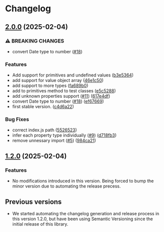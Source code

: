 # Changelog

## [2.0.0](https://github.com/CodelyTV/typescript-primitives-type/compare/v1.2.0...v2.0.0) (2025-02-04)


### ⚠ BREAKING CHANGES

* convert Date type to number ([#18](https://github.com/CodelyTV/typescript-primitives-type/issues/18))

### Features

* Add support for primitives and undefined values ([b3e5364](https://github.com/CodelyTV/typescript-primitives-type/commit/b3e5364661961040fd6400ef33784c99727c1a50))
* add support for value object array ([46e1c50](https://github.com/CodelyTV/typescript-primitives-type/commit/46e1c50dd38ce981c26f701185e4c6c84a4590c9))
* add support to more types ([fa689b0](https://github.com/CodelyTV/typescript-primitives-type/commit/fa689b0846e3fbbbc8ea99d9d2a09d09f5279443))
* add to primitives method to test classes ([e5c5288](https://github.com/CodelyTV/typescript-primitives-type/commit/e5c52884a942b9ff616b68c83ef94d561883cc33))
* add unknown properties support ([#11](https://github.com/CodelyTV/typescript-primitives-type/issues/11)) ([617e4df](https://github.com/CodelyTV/typescript-primitives-type/commit/617e4df3a019875fe9f81b0f640eb011a779e827))
* convert Date type to number ([#18](https://github.com/CodelyTV/typescript-primitives-type/issues/18)) ([ef67669](https://github.com/CodelyTV/typescript-primitives-type/commit/ef676692907caaad9d5d4a16d8acae188fa64550))
* first stable version. ([c4d6a22](https://github.com/CodelyTV/typescript-primitives-type/commit/c4d6a22f8fe6240a193e0d86a5e276e75d43b3a0))


### Bug Fixes

* correct index.js path ([5526523](https://github.com/CodelyTV/typescript-primitives-type/commit/5526523016c4a79d9bed32d41dcb9504a5108cab))
* infer each property type individually ([#9](https://github.com/CodelyTV/typescript-primitives-type/issues/9)) ([d718fb3](https://github.com/CodelyTV/typescript-primitives-type/commit/d718fb37fc89e8ff72eb440dcec7e56df92de773))
* remove unnessary import ([#5](https://github.com/CodelyTV/typescript-primitives-type/issues/5)) ([984ca21](https://github.com/CodelyTV/typescript-primitives-type/commit/984ca2149905d0cdbb288142d02b56402dad33f3))

## [1.2.0](https://github.com/CodelyTV/typescript-primitives-type/compare/primitives-type-v1.1.1...primitives-type-v1.2.0) (2025-02-04)

### Features

* No modifications introduced in this version. Being forced to bump the minor version due to automating the release precess.

## Previous versions

* We started automating the changelog generation and release process in this version 1.2.0, but have been using Semantic Versioning since the initial release of this library.
